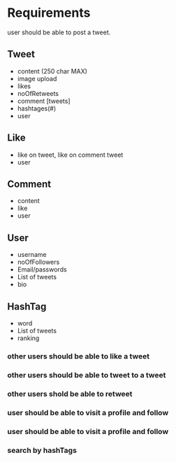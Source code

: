 # Requirements
user should be able to post a tweet.
## Tweet

- content (250 char MAX)
- image upload
- likes
- noOfRetweets
- comment [tweets]
- hashtages(#)
- user


## Like

- like on tweet, like on comment tweet
- user

## Comment
- content
- like 
- user

## User

- username
- noOfFollowers
- Email/passwords
- List of tweets
- bio

## HashTag
- word
- List of tweets
- ranking

### other users should be able to like a tweet
### other users should be able to tweet to a tweet
### other users shold be able to retweet
### user should be able to visit a profile and follow
### user should be able to visit a profile and follow
### search by hashTags